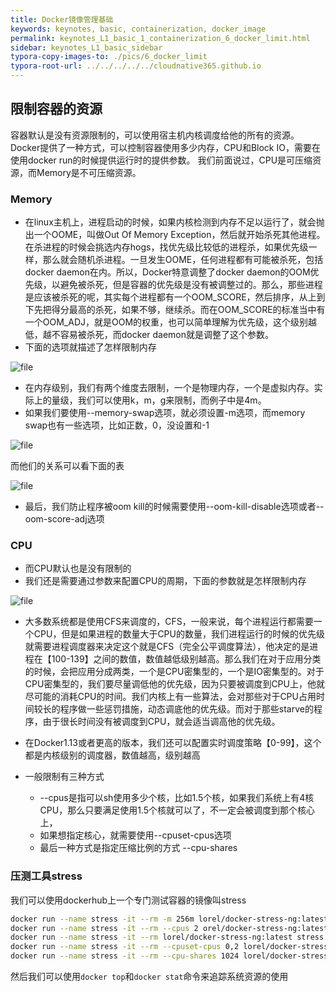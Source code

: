 ```yaml
---
title: Docker镜像管理基础
keywords: keynotes, basic, containerization, docker_image
permalink: keynotes_L1_basic_1_containerization_6_docker_limit.html
sidebar: keynotes_L1_basic_sidebar
typora-copy-images-to: ./pics/6_docker_limit
typora-root-url: ../../../../../cloudnative365.github.io
---
```


## 限制容器的资源
容器默认是没有资源限制的，可以使用宿主机内核调度给他的所有的资源。Docker提供了一种方式，可以控制容器使用多少内存，CPU和Block IO，需要在使用docker run的时候提供运行时的提供参数。
我们前面说过，CPU是可压缩资源，而Memory是不可压缩资源。

### Memory
+ 在linux主机上，进程启动的时候，如果内核检测到内存不足以运行了，就会抛出一个OOME，叫做Out Of Memory Exception，然后就开始杀死其他进程。在杀进程的时候会挑选内存hogs，找优先级比较低的进程杀，如果优先级一样，那么就会随机杀进程。一旦发生OOME，任何进程都有可能被杀死，包括docker daemon在内。所以，Docker特意调整了docker daemon的OOM优先级，以避免被杀死，但是容器的优先级是没有被调整过的。那么，那些进程是应该被杀死的呢，其实每个进程都有一个OOM_SCORE，然后排序，从上到下先把得分最高的杀死，如果不够，继续杀。而在OOM_SCORE的标准当中有一个OOM_ADJ，就是OOM的权重，也可以简单理解为优先级，这个级别越低，越不容易被杀死，而docker daemon就是调整了这个参数。
+ 下面的选项就描述了怎样限制内存

![file](https://graph.baidu.com/resource/2227ed44727c8fbda3c2001586501742.png)

+ 在内存级别，我们有两个维度去限制，一个是物理内存，一个是虚拟内存。实际上的量级，我们可以使用k，m，g来限制，而例子中是4m。
+ 如果我们要使用--memory-swap选项，就必须设置-m选项，而memory swap也有一些选项，比如正数，0，没设置和-1

![file](https://graph.baidu.com/resource/222b092ad5932e79db12501586503855.png)

而他们的关系可以看下面的表

![file](https://graph.baidu.com/resource/22275c550106331084f4701586509017.png)

+ 最后，我们防止程序被oom kill的时候需要使用--oom-kill-disable选项或者--oom-score-adj选项

### CPU
+ 而CPU默认也是没有限制的
+ 我们还是需要通过参数来配置CPU的周期，下面的参数就是怎样限制内存

![file](https://graph.baidu.com/resource/222ef562a80737dd745ac01586501936.png)

+ 大多数系统都是使用CFS来调度的，CFS，一般来说，每个进程运行都需要一个CPU，但是如果进程的数量大于CPU的数量，我们进程运行的时候的优先级就需要进程调度器来决定这个就是CFS（完全公平调度算法），他决定的是进程在【100-139】之间的数值，数值越低级别越高。那么我们在对于应用分类的时候，会把应用分成两类，一个是CPU密集型的，一个是IO密集型的。对于CPU密集型的，我们要尽量调低他的优先级，因为只要被调度到CPU上，他就尽可能的消耗CPU的时间。我们内核上有一些算法，会对那些对于CPU占用时间较长的程序做一些惩罚措施，动态调底他的优先级。而对于那些starve的程序，由于很长时间没有被调度到CPU，就会适当调高他的优先级。

+ 在Docker1.13或者更高的版本，我们还可以配置实时调度策略【0-99】，这个都是内核级别的调度器，数值越高，级别越高

+ 一般限制有三种方式
  + --cpus是指可以sh使用多少个核，比如1.5个核，如果我们系统上有4核CPU，那么只要满足使用1.5个核就可以了，不一定会被调度到那个核心上，
  + 如果想指定核心，就需要使用--cpuset-cpus选项
  + 最后一种方式是指定压缩比例的方式 --cpu-shares

### 压测工具stress
我们可以使用dockerhub上一个专门测试容器的镜像叫stress
``` bash
docker run --name stress -it --rm -m 256m lorel/docker-stress-ng:latest stress --vm 2
docker run --name stress -it --rm --cpus 2 orel/docker-stress-ng:latest stress --cpu 8
docker run --name stress -it --rm lorel/docker-stress-ng:latest stress --cpu 8
docker run --name stress -it --rm --cpuset-cpus 0,2 lorel/docker-stress-ng:latest stress --cpu 8
docker run --name stress -it --rm --cpu-shares 1024 lorel/docker-stress-ng:latest stress --cpu 8
```
然后我们可以使用`docker top`和`docker stat`命令来追踪系统资源的使用